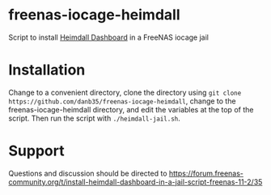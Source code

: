 # freenas-iocage-heimdall
Script to install [Heimdall Dashboard](https://heimdall.site/) in a FreeNAS iocage jail

# Installation
Change to a convenient directory, clone the directory using `git clone https://github.com/danb35/freenas-iocage-heimdall`, change to the freenas-iocage-heimdall directory, and edit the variables at the top of the script.  Then run the script with `./heimdall-jail.sh`.

# Support
Questions and discussion should be directed to https://forum.freenas-community.org/t/install-heimdall-dashboard-in-a-jail-script-freenas-11-2/35
